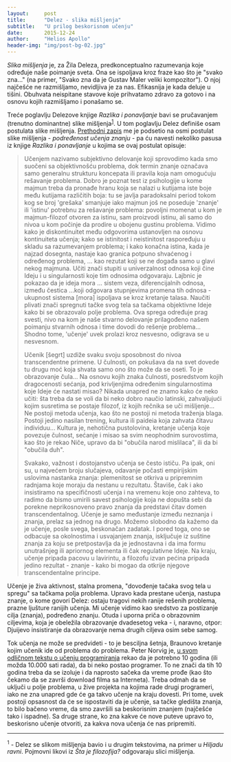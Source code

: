 ```yaml
---
layout:     post
title:      "Delez - slika mišljenja"
subtitle:   "U prilog beskorisnom učenju"
date:       2015-12-24
author:     "Helios Apollo"
header-img: "img/post-bg-02.jpg"
---
```


<p><em>Slika mišljenja</em> je, za Žila Deleza, predkonceptualno razumevanja koje određuje naše poimanje sveta. Ona se ispoljava kroz fraze kao što je "svako zna..." (na primer, "Svako zna da je Gustav Maler veliki kompozitor"). O njoj najčešće ne razmišljamo, nevidljiva je za nas. Efikasnija je kada deluje u tišini. Obuhvata neispitane stavove koje prihvatamo zdravo za gotovo i na osnovu kojih razmišljamo i ponašamo se.</p>
<p>Treće poglavlju Delezove knjige <em>Razlika i ponavljanje</em> bavi se pručavanjem (trenutno dominantne) slike mišljenja<sup><a href="#footnote-1">1</a></sup>. U tom poglavlju Delez definiše osam postulata slike mišljenja. <a  target="_blank" href="/2015/12/21/Hajdeger-o-obrazovanju/">Prethodni zapis</a> me je podsetio na osmi postulat slike mišljenja - <em>podređenost učenja znanju</em> - pa ću navesti nekoliko pasusa iz knjige <em>Razlika i ponavljanje</em> u kojima se ovaj postulat opisuje:</p>
<blockquote>
<p> Učenjem nazivamo subjektivno delovanje koji sprovodimo kada smo suočeni sa objektivnošću problema, dok termin znanje označava samo generalnu strukturu koncepata ili pravila koja nam omogućuju rešavanje problema. Dobro je poznat test iz psihologije u kome majmun treba da pronađe hranu koja se nalazi u kutijama iste boje među kutijama različitih boja: tu se javlja paradoksalni period tokom kog se broj 'grešaka' smanjuje iako majmun još ne poseduje 'znanje' ili 'istinu' potrebnu za rešavanje problema: povoljni momenat u kom je majmun-filozof otvoren za istinu, sam proizvodi istinu, ali samo do nivoa u kom počinje da prodire u obojenu gustinu problema. Vidimo kako je diskontinuitet među odgovorima ustanovljen na osnovu kontinuiteta učenja; kako se istinitost i neistinitost raspoređuju u skladu sa razumevanjem problema; i kako konačna istina, kada je najzad dosegnta, nastaje kao granica potpuno shvaćenog i određenog problema, ... kao rezutat koji se ne događa samo u glavi nekog majmuna. Učiti znači stupiti u univerzalnost odnosa koji čine Ideju i u singularnosti koje tim odnosima odgovaraju. Lajbnic je pokazao da je ideja mora ... sistem veza, diferencijalnih odnosa, između čestica ...koji odgovara stupnjevima promena tih odnosa - ukupnost sistema [mora] ispoljava se kroz kretanje talasa. Naučiti plivati znači spregnuti tačke svog tela sa tačkama objektivne Ideje kako bi se obrazovalo polje problema. Ova sprega određuje prag svesti, nivo na kom je naše stvarno delovanje prilagođeno našem poimanju stvarnih odnosa i time dovodi do rešenje problema... Shodno tome, 'učenje' uvek prolazi kroz nesvesno, odigrava se u nesvesnom.</p>
<p>Učenik [šegrt] uzdiže svaku svoju sposobnost do nivoa transcendentne primene. U čulnosti, on pokušava da na svet dovede tu drugu moć koja shvata samo ono što može da se oseti. To je obrazovanje čula... Na osnovu kojih znaka čulnosti, posredstvom kojih dragocenosti sećanja, pod krivljenjima određenim singularnostima koje Ideje će nastati misao? Nikada unapred ne znamo kako će neko učiti: šta treba da se voli da bi neko dobro naučio latinski, zahvaljujući kojim susretima se postaje filozof, iz kojih rečnika se uči mišljenje... Ne postoji metoda učenja, kao što ne postoji ni metoda traženja blaga. Postoji jedino nasilan trening, kultura ili paideia koja zahvata čitavu individuu...  Kultura je, nehotična pustolovina, kretanje učenja koje povezuje čulnost, sećanje i misao sa svim neophodnim surovostima, kao što je rekao Niče, upravo da bi "obučila narod mislilaca", ili da bi "obučila duh".
</p>
<p>Svakako, važnost i dostojanstvo učenja se često ističu. Pa ipak, oni su, u najvećem broju slučajeva, odavanje počasti empirijskim uslovima nastanka znanja: plemenitost se otkriva u pripremnim radnjama koje moraju da nestanu u rezultatu. Štaviše, čak i ako insistiramo na specifičnosti učenja i na vremenu koje ono zahteva, to radimo da bismo umirili savest psihologije koja ne dopušta sebi da porekne neprikosnoveno pravo znanja da predstavi čitav domen transcendentalnog. Učenje je samo međustanje između neznanja i znanja, prelaz sa jednog na drugo. Možemo slobodno da kažemo da je učenje, posle svega, beskonačan zadatak. I pored toga, ono se odbacuje sa okolnostima i usvajanjem znanja, isključuje iz suštine znanja za koju se pretpostavlja da je jednostavna i da ima formu unutrašnjeg ili apriornog elementa ili čak regulativne Ideje. Na kraju, učenje pripada pacovu u lavirintu, a filozofu izvan pećina pripada jedino rezultat - znanje - kako bi mogao da otkrije njegove transcendentalne principe.  
</p> 
</blockquote>
<p> Učenje je živa aktivnost, stalna promena, "dovođenje tačaka svog tela u spregu" sa tačkama polja problema. Upravo kada prestane učenja, nastupa znanje, o kome govori Delez: ostaju tragovi nekih ranije rešenih problema, prazne ljušture ranijih učenja. Mi učenje vidimo kao sredstvo za postizanje cilja (znanja), podređeno znanju. Otuda i uporna priča o obrazovnim ciljevima, koja je obeležila obrazovanje dvadesetog veka - i, naravno, otpor: Djuijevo insistiranje da obrazovanje nema drugih ciljeva osim sebe samog.  
</p>
<p>Tok učenja ne može se predvideti - to je besciljna šetnja, Braunovo kretanje kojim učenik ide od problema do problema. Peter Norvig je, <a target="_blank" href="http://norvig.com/21-days.html">u svom odličnom tekstu o učenju programiranja</a> rekao da je potrebno 10 godina (ili možda 10.000 sati rada), da bi neko postao programer. To ne znači da tih 10 godina treba da se izoluje i da naprosto sačeka da vreme prođe (kao što čekamo da se završi download filma sa Interneta). Treba odmah da se uključi u polje problema, u žive projekta na kojima rade drugi programeri, iako ne zna unapred gde će ga takvo učenje na kraju dovesti. Pri tome, uvek postoji opsasnost da će se ispostaviti da je učenje, sa tačke gledišta znanja, to bilo bačeno vreme, da smo završili sa beskorisnim znanjem (najčešće tako i ispadne). Sa druge strane, ko zna kakve će nove puteve upravo to, beskorisno učenje otvoriti, za kakva nova učenja će nas pripremiti. 
</p>
<hr/>
<p><sup id="footnote-1">1</sup> - Delez se slikom mišljenja bavio i u drugim tekstovima, na primer u <em>Hiljadu ravni</em>. Pojmovni likovi iz <em>Šta je filozofija?</em> odgovaraju slici mišljenja.</p>